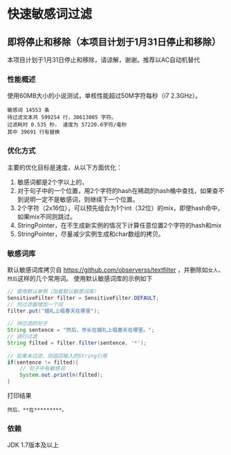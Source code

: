 # 快速敏感词过滤

## 即将停止和移除（本项目计划于1月31日停止和移除）

本项目计划于1月31日停止和移除，请谅解，谢谢。推荐以AC自动机替代

### 性能概述

使用60MB大小的小说测试，单核性能超过50M字符每秒（i7 2.3GHz）。

```
敏感词 14553 条
待过滤文本共 599254 行，30613005 字符。
过滤耗时 0.535 秒， 速度为 57220.6字符/毫秒
其中 39691 行有替换
```

### 优化方式

主要的优化目标是速度，从以下方面优化：

1. 敏感词都是2个字以上的，
2. 对于句子中的一个位置，用2个字符的hash在稀疏的hash桶中查找，如果查不到说明一定不是敏感词，则继续下一个位置。
3. 2个字符（2x16位），可以预先组合为1个int（32位）的mix，即使hash命中，如果mix不同则跳过。
4. StringPointer，在不生成新实例的情况下计算任意位置2个字符的hash和mix
5. StringPointer，尽量减少实例生成和char数组的拷贝。

### 敏感词库

默认敏感词库拷贝自 https://github.com/observerss/textfilter ，并删除如`女人`、`然后`这样的几个常用词。
使用默认敏感词库的示例如下

```java
// 使用默认单例（加载默认敏感词库）
SensitiveFilter filter = SensitiveFilter.DEFAULT;
// 向过滤器增加一个词
filter.put("婚礼上唱春天在哪里");
	
// 待过滤的句子
String sentence = "然后，市长在婚礼上唱春天在哪里。";
// 进行过滤
String filted = filter.filter(sentence, '*');
	
// 如果未过滤，则返回输入的String引用
if(sentence != filted){
	// 句子中有敏感词
	System.out.println(filted);
}
```

打印结果

```
然后，**在*********。
```

### 依赖

JDK 1.7版本及以上


